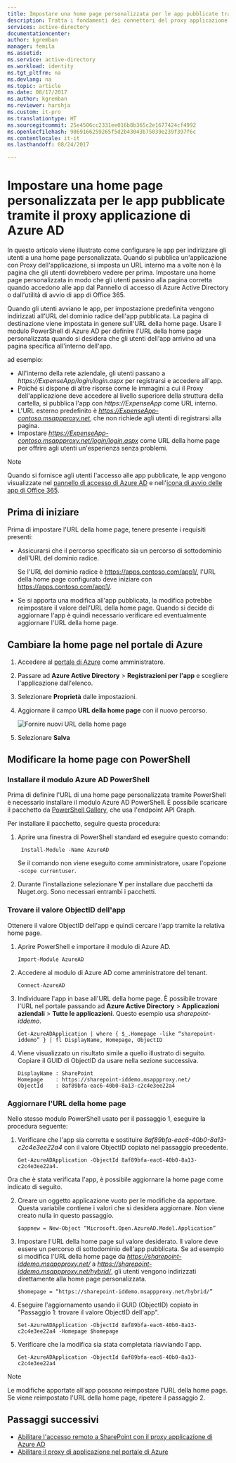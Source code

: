 ```yaml
---
title: Impostare una home page personalizzata per le app pubblicate tramite il proxy applicazione di Azure AD | Microsoft Docs
description: Tratta i fondamenti dei connettori del proxy applicazione di Azure AD
services: active-directory
documentationcenter: 
author: kgremban
manager: femila
ms.assetid: 
ms.service: active-directory
ms.workload: identity
ms.tgt_pltfrm: na
ms.devlang: na
ms.topic: article
ms.date: 08/17/2017
ms.author: kgremban
ms.reviewer: harshja
ms.custom: it-pro
ms.translationtype: HT
ms.sourcegitcommit: 25e4506cc2331ee016b8b365c2e1677424cf4992
ms.openlocfilehash: 9069166259265f5d2b43043b75039e239f397f6c
ms.contentlocale: it-it
ms.lasthandoff: 08/24/2017

---
```


# <a name="set-a-custom-home-page-for-published-apps-by-using-azure-ad-application-proxy"></a>Impostare una home page personalizzata per le app pubblicate tramite il proxy applicazione di Azure AD

In questo articolo viene illustrato come configurare le app per indirizzare gli utenti a una home page personalizzata. Quando si pubblica un'applicazione con Proxy dell'applicazione, si imposta un URL interno ma a volte non è la pagina che gli utenti dovrebbero vedere per prima. Impostare una home page personalizzata in modo che gli utenti passino alla pagina corretta quando accedono alle app dal Pannello di accesso di Azure Active Directory o dall'utilità di avvio di app di Office 365.

Quando gli utenti avviano le app, per impostazione predefinita vengono indirizzati all'URL del dominio radice dell'app pubblicata. La pagina di destinazione viene impostata in genere sull'URL della home page. Usare il modulo PowerShell di Azure AD per definire l'URL della home page personalizzata quando si desidera che gli utenti dell'app arrivino ad una pagina specifica all'interno dell'app. 

ad esempio:
- All'interno della rete aziendale, gli utenti passano a *https://ExpenseApp/login/login.aspx* per registrarsi e accedere all'app.
- Poiché si dispone di altre risorse come le immagini a cui il Proxy dell'applicazione deve accedere al livello superiore della struttura della cartella, si pubblica l'app con *https://ExpenseApp* come URL interno.
- L'URL esterno predefinito è *https://ExpenseApp-contoso.msappproxy.net*, che non richiede agli utenti di registrarsi alla pagina.  
- Impostare *https://ExpenseApp-contoso.msappproxy.net/login/login.aspx* come URL della home page per offrire agli utenti un'esperienza senza problemi. 

>[!NOTE]
>Quando si fornisce agli utenti l'accesso alle app pubblicate, le app vengono visualizzate nel [pannello di accesso di Azure AD](active-directory-saas-access-panel-introduction.md) e nell'[icona di avvio delle app di Office 365](https://blogs.office.com/2016/09/27/introducing-the-new-office-365-app-launcher).

## <a name="before-you-start"></a>Prima di iniziare

Prima di impostare l'URL della home page, tenere presente i requisiti presenti:

* Assicurarsi che il percorso specificato sia un percorso di sottodominio dell'URL del dominio radice.

  Se l'URL del dominio radice è https://apps.contoso.com/app1/, l'URL della home page configurato deve iniziare con https://apps.contoso.com/app1/.

* Se si apporta una modifica all'app pubblicata, la modifica potrebbe reimpostare il valore dell'URL della home page. Quando si decide di aggiornare l'app è quindi necessario verificare ed eventualmente aggiornare l'URL della home page.

## <a name="change-the-home-page-in-the-azure-portal"></a>Cambiare la home page nel portale di Azure

1. Accedere al [portale di Azure](https://portal.azure.com) come amministratore.
2. Passare ad **Azure Active Directory** > **Registrazioni per l'app** e scegliere l'applicazione dall'elenco. 
3. Selezionare **Proprietà** dalle impostazioni.
4. Aggiornare il campo **URL della home page** con il nuovo percorso. 

   ![Fornire nuovi URL della home page](./media/application-proxy-office365-app-launcher/homepage.png)

5. Selezionare **Salva**

## <a name="change-the-home-page-with-powershell"></a>Modificare la home page con PowerShell

### <a name="install-the-azure-ad-powershell-module"></a>Installare il modulo Azure AD PowerShell

Prima di definire l'URL di una home page personalizzata tramite PowerShell è necessario installare il modulo Azure AD PowerShell. È possibile scaricare il pacchetto da [PowerShell Gallery](https://www.powershellgallery.com/packages/AzureAD/2.0.0.131), che usa l'endpoint API Graph. 

Per installare il pacchetto, seguire questa procedura:

1. Aprire una finestra di PowerShell standard ed eseguire questo comando:

    ```
     Install-Module -Name AzureAD
    ```
    Se il comando non viene eseguito come amministratore, usare l'opzione `-scope currentuser`.
2. Durante l'installazione selezionare **Y** per installare due pacchetti da Nuget.org. Sono necessari entrambi i pacchetti. 

### <a name="find-the-objectid-of-the-app"></a>Trovare il valore ObjectID dell'app

Ottenere il valore ObjectID dell'app e quindi cercare l'app tramite la relativa home page.

1. Aprire PowerShell e importare il modulo di Azure AD.

    ```
    Import-Module AzureAD
    ```

2. Accedere al modulo di Azure AD come amministratore del tenant.

    ```
    Connect-AzureAD
    ```
3. Individuare l'app in base all'URL della home page. È possibile trovare l'URL nel portale passando ad **Azure Active Directory** > **Applicazioni aziendali** > **Tutte le applicazioni**. Questo esempio usa *sharepoint-iddemo*.

    ```
    Get-AzureADApplication | where { $_.Homepage -like “sharepoint-iddemo” } | fl DisplayName, Homepage, ObjectID
    ```
4. Viene visualizzato un risultato simile a quello illustrato di seguito. Copiare il GUID di ObjectID da usare nella sezione successiva.

    ```
    DisplayName : SharePoint
    Homepage    : https://sharepoint-iddemo.msappproxy.net/
    ObjectId    : 8af89bfa-eac6-40b0-8a13-c2c4e3ee22a4
    ```

### <a name="update-the-home-page-url"></a>Aggiornare l'URL della home page

Nello stesso modulo PowerShell usato per il passaggio 1, eseguire la procedura seguente:

1. Verificare che l'app sia corretta e sostituire *8af89bfa-eac6-40b0-8a13-c2c4e3ee22a4* con il valore ObjectID copiato nel passaggio precedente.

    ```
    Get-AzureADApplication -ObjectId 8af89bfa-eac6-40b0-8a13-c2c4e3ee22a4.
    ```

 Ora che è stata verificata l'app, è possibile aggiornare la home page come indicato di seguito.

2. Creare un oggetto applicazione vuoto per le modifiche da apportare. Questa variabile contiene i valori che si desidera aggiornare. Non viene creato nulla in questo passaggio.

    ```
    $appnew = New-Object “Microsoft.Open.AzureAD.Model.Application”
    ```

3. Impostare l'URL della home page sul valore desiderato. Il valore deve essere un percorso di sottodominio dell'app pubblicata. Se ad esempio si modifica l'URL della home page da *https://sharepoint-iddemo.msappproxy.net/* a *https://sharepoint-iddemo.msappproxy.net/hybrid/*, gli utenti vengono indirizzati direttamente alla home page personalizzata.

    ```
    $homepage = “https://sharepoint-iddemo.msappproxy.net/hybrid/”
    ```
4. Eseguire l'aggiornamento usando il GUID (ObjectID) copiato in "Passaggio 1: trovare il valore ObjectID dell'app".

    ```
    Set-AzureADApplication -ObjectId 8af89bfa-eac6-40b0-8a13-c2c4e3ee22a4 -Homepage $homepage
    ```
5. Verificare che la modifica sia stata completata riavviando l'app.

    ```
    Get-AzureADApplication -ObjectId 8af89bfa-eac6-40b0-8a13-c2c4e3ee22a4
    ```

>[!NOTE]
>Le modifiche apportate all'app possono reimpostare l'URL della home page. Se viene reimpostato l'URL della home page, ripetere il passaggio 2.

## <a name="next-steps"></a>Passaggi successivi

- [Abilitare l'accesso remoto a SharePoint con il proxy applicazione di Azure AD](application-proxy-enable-remote-access-sharepoint.md)
- [Abilitare il proxy di applicazione nel portale di Azure](active-directory-application-proxy-enable.md)

